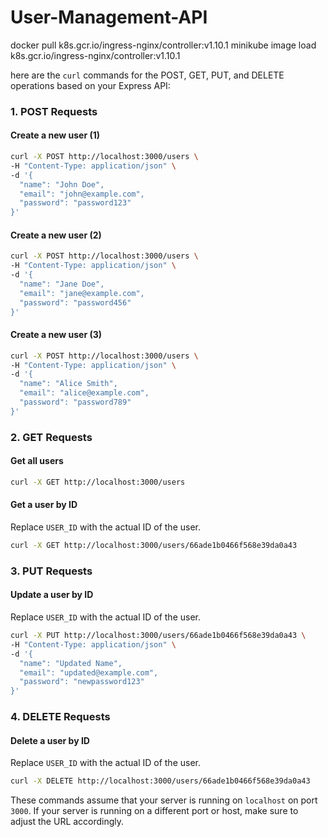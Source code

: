 # User-Management-API

docker pull k8s.gcr.io/ingress-nginx/controller:v1.10.1
minikube image load k8s.gcr.io/ingress-nginx/controller:v1.10.1

here are the `curl` commands for the POST, GET, PUT, and DELETE operations based on your Express API:

### 1. POST Requests

#### Create a new user (1)
```sh
curl -X POST http://localhost:3000/users \
-H "Content-Type: application/json" \
-d '{
  "name": "John Doe",
  "email": "john@example.com",
  "password": "password123"
}'
```

#### Create a new user (2)
```sh
curl -X POST http://localhost:3000/users \
-H "Content-Type: application/json" \
-d '{
  "name": "Jane Doe",
  "email": "jane@example.com",
  "password": "password456"
}'
```

#### Create a new user (3)
```sh
curl -X POST http://localhost:3000/users \
-H "Content-Type: application/json" \
-d '{
  "name": "Alice Smith",
  "email": "alice@example.com",
  "password": "password789"
}'
```

### 2. GET Requests

#### Get all users
```sh
curl -X GET http://localhost:3000/users
```

#### Get a user by ID
Replace `USER_ID` with the actual ID of the user.
```sh
curl -X GET http://localhost:3000/users/66ade1b0466f568e39da0a43
```

### 3. PUT Requests

#### Update a user by ID
Replace `USER_ID` with the actual ID of the user.
```sh
curl -X PUT http://localhost:3000/users/66ade1b0466f568e39da0a43 \
-H "Content-Type: application/json" \
-d '{
  "name": "Updated Name",
  "email": "updated@example.com",
  "password": "newpassword123"
}'
```

### 4. DELETE Requests

#### Delete a user by ID
Replace `USER_ID` with the actual ID of the user.
```sh
curl -X DELETE http://localhost:3000/users/66ade1b0466f568e39da0a43
```

These commands assume that your server is running on `localhost` on port `3000`. If your server is running on a different port or host, make sure to adjust the URL accordingly.


